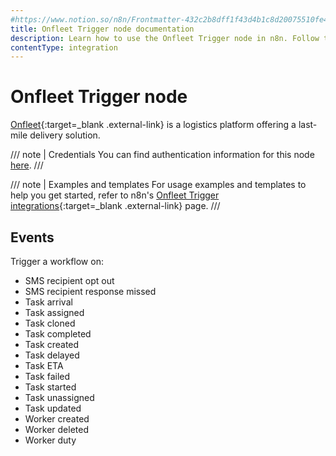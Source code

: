 ```yaml
---
#https://www.notion.so/n8n/Frontmatter-432c2b8dff1f43d4b1c8d20075510fe4
title: Onfleet Trigger node documentation
description: Learn how to use the Onfleet Trigger node in n8n. Follow technical documentation to integrate Onfleet Trigger node into your workflows.
contentType: integration
---
```


# Onfleet Trigger node

[Onfleet](https://onfleet.com/){:target=_blank .external-link} is a logistics platform offering a last-mile delivery solution.

/// note | Credentials
You can find authentication information for this node [here](/integrations/builtin/credentials/onfleet/).
///

///  note  | Examples and templates
For usage examples and templates to help you get started, refer to n8n's [Onfleet Trigger integrations](https://n8n.io/integrations/onfleet-trigger/){:target=_blank .external-link} page.
///

## Events

Trigger a workflow on:

* SMS recipient opt out
* SMS recipient response missed
* Task arrival
* Task assigned
* Task cloned
* Task completed
* Task created
* Task delayed
* Task ETA
* Task failed
* Task started
* Task unassigned
* Task updated
* Worker created
* Worker deleted
* Worker duty

